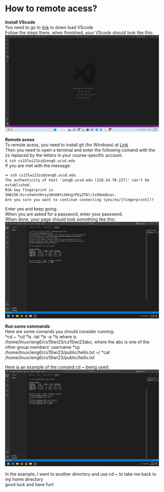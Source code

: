 # How to remote acess?
**Install VScode**  
You need to go to [link]( https://code.visualstudio.com/) to down load VScode    
Follow the steps there, when finnished, your VScode should look like this:     
![Image](cse15L1.png)

**Remote acess**  
To remote acess, you need to install git (for Windows) at [Link](https://gitforwindows.org/)   
Then you need to open a terminal and enter the following comand with the zz replaced by the letters in your course-specific account.     
`$ ssh cs15lwi23zz@ieng6.ucsd.edu`     
If you are met with the message:      
```
⤇ ssh cs15lwi23zz@ieng6.ucsd.edu     
The authenticity of host 'ieng6.ucsd.edu (128.54.70.227)' can't be established.     
RSA key fingerprint is SHA256:ksruYwhnYH+sySHnHAtLUHngrPEyZTDl/1x99wUQcec.      
Are you sure you want to continue connecting (yes/no/[fingerprint])?      
```     
Enter yes and keep going.     
When you are asked for a password, enter your password.    
When done, your page should look something like this:      
![Image](cse15L2.png)




**Run some commands**     
Here are some comands you should consider running:       
*cd ~
*cd
*ls -lat
*ls -a
*ls <directory> where <directory> is /home/linux/ieng6/cs15lwi23/cs15lwi23abc, where the abc is one of the other group members’ username
*cp /home/linux/ieng6/cs15lwi23/public/hello.txt ~/
*cat /home/linux/ieng6/cs15lwi23/public/hello.txt     

Here ia an example of the comand cd ~ being used:       
![Image](cse15L3.png)
  
  
  
In the example, I went to another directory and use cd ~ to take me back to my home directory      
good luck and have fun!

